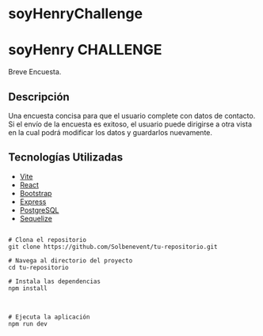 # soyHenryChallenge
<!DOCTYPE html>
<html>
<head>
    <meta charset="UTF-8">
    <title>soyHenry Challenge</title>
</head>
<body>

<h1>soyHenry CHALLENGE</h1>

<p>Breve Encuesta.</p>

<h2>Descripción</h2>

<p>Una encuesta concisa para que el usuario complete con datos de contacto. Si el envío de la encuesta es exitoso, el usuario puede dirigirse a otra vista en la cual podrá modificar los datos y guardarlos nuevamente.</p>

<h2>Tecnologías Utilizadas</h2>

<ul>
    <li><a href="https://vitejs.dev/">Vite</a></li>
    <li><a href="https://reactjs.org/">React</a></li>
    <li><a href="https://getbootstrap.com/">Bootstrap</a></li>
    <li><a href="https://expressjs.com/">Express</a></li>
    <li><a href="https://www.postgresql.org/">PostgreSQL</a></li>
    <li><a href="https://sequelize.org/">Sequelize</a></li>
</ul>

<pre>
<code>
# Clona el repositorio
git clone https://github.com/Solbenevent/tu-repositorio.git

# Navega al directorio del proyecto
cd tu-repositorio

# Instala las dependencias
npm install
</code>
</pre>

<pre>
<code>
# Ejecuta la aplicación
npm run dev
</code>
</pre>

</body>
</html>
